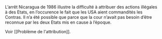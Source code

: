 L’arrêt Nicaragua de 1986 illustre la difficulté à attribuer des actions illégales à des Etats, en l’occurence le fait que les USA aient commandités les Contras. Il n’a été possible que parce que la cour n’avait pas besoin d’être reconnue par les deux Etats mis en cause à l’époque.

Voir [[Problème de l'attribution]].